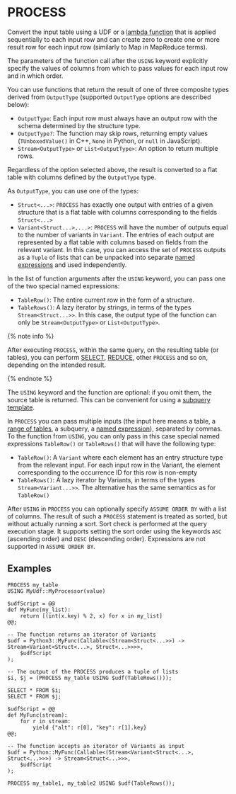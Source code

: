 # PROCESS

Convert the input table using a UDF or a [lambda function](expressions.md#lambda) that is applied sequentially to each input row and can create zero to create one or more result row for each input row (similarly to Map in MapReduce terms).

The parameters of the function call after the `USING` keyword explicitly specify the values of columns from which to pass values for each input row and in which order.

You can use functions that return the result of one of three composite types derived from `OutputType` (supported `OutputType` options are described below):

* `OutputType`: Each input row must always have an output row with the schema determined by the structure type.
* `OutputType?`: The function may skip rows, returning empty values (`TUnboxedValue()` in C++, `None` in Python, or `null` in JavaScript).
* `Stream<OutputType>` or `List<OutputType>`: An option to return multiple rows.

Regardless of the option selected above, the result is converted to a flat table with columns defined by the `OutputType` type.

As `OutputType`, you can use one of the types:

* `Struct<...>`: `PROCESS` has exactly one output with entries of a given structure that is a flat table with columns corresponding to the fields `Struct<...>`
* `Variant<Struct...>,...>`: `PROCESS` will have the number of outputs equal to the number of variants in `Variant`. The entries of each output are represented by a flat table with columns based on fields from the relevant variant. In this case, you can access the set of `PROCESS` outputs as a `Tuple` of lists that can be unpacked into separate [named expressions](expressions.md#named-nodes) and used independently.

In the list of function arguments after the `USING` keyword, you can pass one of the two special named expressions:

* `TableRow()`: The entire current row in the form of a structure.
* `TableRows()`: A lazy iterator by strings, in terms of the types `Stream<Struct...>>`. In this case, the output type of the function can only be `Stream<OutputType>` or `List<OutputType>`.

{% note info %}

After executing `PROCESS`, within the same query, on the resulting table (or tables), you can perform [SELECT](select/index.md), [REDUCE](reduce.md), other `PROCESS` and so on, depending on the intended result.

{% endnote %}

The `USING` keyword and the function are optional: if you omit them, the source table is returned. This can be convenient for using a [subquery template](subquery.md).

In `PROCESS` you can pass multiple inputs (the input here means a table, a [range of tables](select/concat.md), a subquery, a [named expression](expressions.md#named-nodes)), separated by commas. To the function from `USING`, you can only pass in this case special named expressions `TableRow()` or  `TableRows()` that will have the following type:

* `TableRow()`: A `Variant` where each element has an entry structure type from the relevant input. For each input row in the Variant, the element corresponding to the occurrence ID for this row is non-empty
* `TableRows()`: A lazy iterator by Variants, in terms of the types `Stream<Variant...>>`. The alternative has the same semantics as for `TableRow()`

After `USING` in `PROCESS` you can optionally specify `ASSUME ORDER BY` with a list of columns. The result of such a  `PROCESS` statement is treated as sorted, but without actually running a sort. Sort check is performed at the query execution stage. It supports setting the sort order using the keywords `ASC` (ascending order) and `DESC` (descending order). Expressions are not supported in `ASSUME ORDER BY`.

## Examples

```yql
PROCESS my_table
USING MyUdf::MyProcessor(value)
```

```yql
$udfScript = @@
def MyFunc(my_list):
    return [(int(x.key) % 2, x) for x in my_list]
@@;

-- The function returns an iterator of Variants
$udf = Python3::MyFunc(Callable<(Stream<Struct<...>>) -> Stream<Variant<Struct<...>, Struct<...>>>>,
    $udfScript
);

-- The output of the PROCESS produces a tuple of lists
$i, $j = (PROCESS my_table USING $udf(TableRows()));

SELECT * FROM $i;
SELECT * FROM $j;
```

```yql
$udfScript = @@
def MyFunc(stream):
    for r in stream:
        yield {"alt": r[0], "key": r[1].key}
@@;

-- The function accepts an iterator of Variants as input
$udf = Python::MyFunc(Callable<(Stream<Variant<Struct<...>, Struct<...>>>) -> Stream<Struct<...>>>,
    $udfScript
);

PROCESS my_table1, my_table2 USING $udf(TableRows());
```
